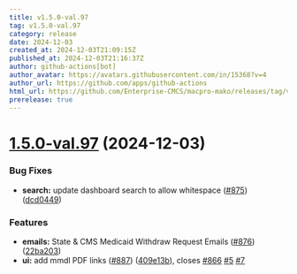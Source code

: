 ```yaml
---
title: v1.5.0-val.97
tag: v1.5.0-val.97
category: release
date: 2024-12-03
created_at: 2024-12-03T21:09:15Z
published_at: 2024-12-03T21:16:37Z
author: github-actions[bot]
author_avatar: https://avatars.githubusercontent.com/in/15368?v=4
author_url: https://github.com/apps/github-actions
html_url: https://github.com/Enterprise-CMCS/macpro-mako/releases/tag/v1.5.0-val.97
prerelease: true
---
```


# [1.5.0-val.97](https://github.com/Enterprise-CMCS/macpro-mako/compare/v1.5.0-val.96...v1.5.0-val.97) (2024-12-03)


### Bug Fixes

* **search:** update dashboard search to allow whitespace ([#875](https://github.com/Enterprise-CMCS/macpro-mako/issues/875)) ([dcd0449](https://github.com/Enterprise-CMCS/macpro-mako/commit/dcd0449ef78b35962dba4b98d5241fe6a781aae5))


### Features

* **emails:** State & CMS Medicaid Withdraw Request Emails ([#876](https://github.com/Enterprise-CMCS/macpro-mako/issues/876)) ([22ba203](https://github.com/Enterprise-CMCS/macpro-mako/commit/22ba2034dc6b9e990deeea09b9826416bf04cbe8))
* **ui:** add mmdl PDF links ([#887](https://github.com/Enterprise-CMCS/macpro-mako/issues/887)) ([409e13b](https://github.com/Enterprise-CMCS/macpro-mako/commit/409e13bc954a66a99c0792e727a01aaada3ee3d8)), closes [#866](https://github.com/Enterprise-CMCS/macpro-mako/issues/866) [#5](https://github.com/Enterprise-CMCS/macpro-mako/issues/5) [#7](https://github.com/Enterprise-CMCS/macpro-mako/issues/7)




